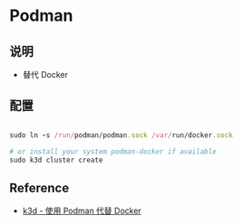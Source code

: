 # Podman

## 说明

- 替代 Docker

## 配置

```ruby

sudo ln -s /run/podman/podman.sock /var/run/docker.sock

# or install your system podman-docker if available
sudo k3d cluster create


```

## Reference

- [k3d - 使用 Podman 代替 Docker](https://k3d.io/stable/usage/advanced/podman/)
